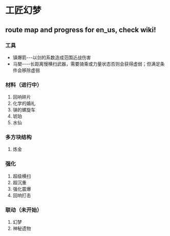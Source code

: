 # 工匠幻梦

## route map and progress for en_us, check wiki!

### 工具

* 镇爆箭---以剑的系数造成范围近战伤害  
* 马槊----长距离慢横扫武器，需要骑乘或力量状态否则会获得虚弱；但满足条件会移除虚弱

### 材料（进行中）

1. 回响碎片
2. 化学的婚礼
3. 锑的螺旋车
4. 琥珀
5. 水仙

### 多方块结构
1. 炼金

### 强化

1. 超级横扫
2. 超沉重
3. 强化震爆
4. 回响打击

### 联动（未开始）
1. 幻梦
2. 神秘遗物
